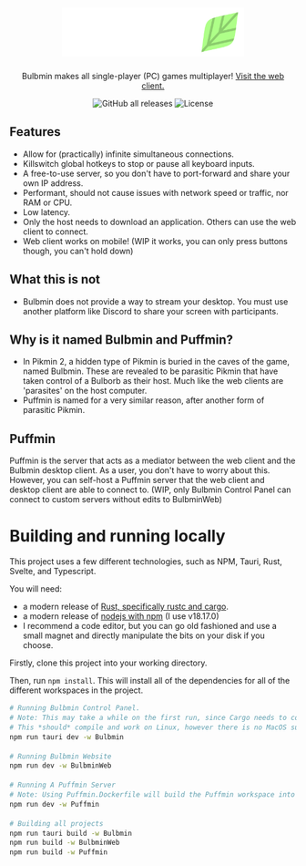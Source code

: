 <div align="center">
  
  <h1><a href="https://bulbmin.calathea.dev"><img alt="Bulbmin Logo" width="320" src="https://github.com/Mastriel/Bulbmin-Puffmin/blob/master/Bulbmin-Logo.png?raw=true"></a></h1>
  <p>Bulbmin makes all single-player (PC) games multiplayer! <a href="https://bulbmin.calathea.dev/">Visit the web client.</a></p>
  <img alt="GitHub all releases" src="https://img.shields.io/github/downloads/Mastriel/Bulbmin-Puffmin/total">
  <img alt="License" src="https://img.shields.io/github/license/Mastriel/Bulbmin-Puffmin">
</div>


## Features
- Allow for (practically) infinite simultaneous connections.
- Killswitch global hotkeys to stop or pause all keyboard inputs.
- A free-to-use server, so you don't have to port-forward and share your own IP address.
- Performant, should not cause issues with network speed or traffic, nor RAM or CPU.
- Low latency.
- Only the host needs to download an application. Others can use the web client to connect.
- Web client works on mobile! (WIP it works, you can only press buttons though, you can't hold down)

## What this is not
- Bulbmin does not provide a way to stream your desktop. You must use another platform like Discord to share your screen with participants.

## Why is it named Bulbmin and Puffmin?
- In Pikmin 2, a hidden type of Pikmin is buried in the caves of the game, named Bulbmin. These are revealed to be parasitic Pikmin that have taken
control of a Bulborb as their host. Much like the web clients are 'parasites' on the host computer.
- Puffmin is named for a very similar reason, after another form of parasitic Pikmin.

## Puffmin
Puffmin is the server that acts as a mediator between the web client and the Bulbmin desktop client. As a user, you don't have to worry about this.
However, you can self-host a Puffmin server that the web client and desktop client are able to connect to. (WIP, only Bulbmin Control Panel can connect 
to custom servers without edits to BulbminWeb)

# Building and running locally
This project uses a few different technologies, such as NPM, Tauri, Rust, Svelte, and Typescript.

You will need:
* a modern release of [Rust, specifically rustc and cargo](https://www.rust-lang.org/tools/install).
* a modern release of [nodejs with npm](https://nodejs.org/en/download) (I use v18.17.0)
* I recommend a code editor, but you can go old fashioned and use a small magnet and directly manipulate the bits on your disk if you choose.

Firstly, clone this project into your working directory.

Then, run `npm install`. This will install all of the dependencies for all of the different workspaces in the project.

```sh
# Running Bulbmin Control Panel.
# Note: This may take a while on the first run, since Cargo needs to compile many dependencies.
# This *should* compile and work on Linux, however there is no MacOS support.
npm run tauri dev -w Bulbmin

# Running Bulbmin Website
npm run dev -w BulbminWeb

# Running A Puffmin Server
# Note: Using Puffmin.Dockerfile will build the Puffmin workspace into a Docker image.
npm run dev -w Puffmin

# Building all projects
npm run tauri build -w Bulbmin
npm run build -w BulbminWeb
npm run build -w Puffmin

```

